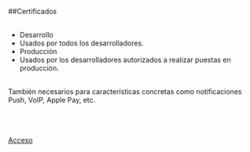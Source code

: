 ##Certificados
<br />
<br />

- Desarrollo
 - Usados por todos los desarrolladores.
- Producción
 - Usados por los desarrolladores autorizados a realizar puestas en producción.

<br />
También necesarios para características concretas como notificaciones Push, VoIP, Apple Pay, etc.
<br />
<br />
<br />
<br />

<a href="https://developer.apple.com/account/ios/certificate/certificateList.action">Acceso</a>
